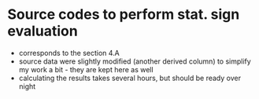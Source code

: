 # Source codes to perform stat. sign evaluation
- corresponds to the section 4.A
- source data were slightly modified (another derived column) to simplify my work a bit - they are kept here as well
- calculating the results takes several hours, but should be ready over night
